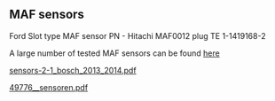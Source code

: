 ## MAF sensors 

Ford Slot type MAF sensor 
PN - Hitachi MAF0012
plug TE 1-1419168-2

A large number of tested MAF sensors can be found [here](https://rusefi.com/forum/viewtopic.php?f=4&t=1726&p=36419)

[sensors-2-1_bosch_2013_2014.pdf](./OEM-Docs/Bosch/sensors-2-1_bosch_2013_2014.pdf)

[49776__sensoren.pdf](./OEM-Docs/Bosch/49776__sensoren.pdf)
